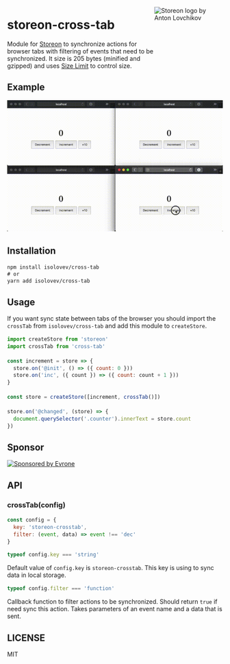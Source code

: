 <img src="https://storeon.github.io/storeon/logo.svg" align="right"
     alt="Storeon logo by Anton Lovchikov" width="160" height="142">

# storeon-cross-tab
     
Module for [Storeon] to synchronize actions for browser tabs with filtering of events that need to be synchronized. It size is 205 bytes (minified and gzipped) and uses [Size Limit] to control size.

[Storeon]: https://github.com/storeon/storeon
[Size Limit]: https://github.com/ai/size-limit


## Example
![Example](example.gif)


## Installation

```
npm install isolovev/cross-tab
# or 
yarn add isolovev/cross-tab
```


## Usage

If you want sync state between tabs of the browser you should import the `crossTab` from `isolovev/cross-tab` and add this module to `createStore`.

```js
import createStore from 'storeon'
import crossTab from 'cross-tab'

const increment = store => {
  store.on('@init', () => ({ count: 0 }))
  store.on('inc', ({ count }) => ({ count: count + 1 }))
}

const store = createStore([increment, crossTab()])

store.on('@changed', (store) => {
  document.querySelector('.counter').innerText = store.count
})
```


## Sponsor

<p>
  <a href="https://evrone.com/?utm_source=storeon-cross-tab">
    <img src="https://solovev.one/static/evrone-sponsored-300.png" 
      alt="Sponsored by Evrone" width="250">
  </a>
</p>

## API
### crossTab(config)

```js
const config = {
  key: 'storeon-crosstab',
  filter: (event, data) => event !== 'dec'
}
```

```js
typeof config.key === 'string'
```

Default value of `config.key` is `storeon-crosstab`. This key is using to sync data in local storage.

```js
typeof config.filter === 'function'
```

Callback function to filter actions to be synchronized. Should return `true` if need sync this action. Takes parameters of an event name and a data that is sent.


## LICENSE

MIT

